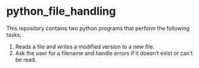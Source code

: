 # python_file_handling
This repository contains two python programs that perform the following tasks;
1.  Reads a file and writes a modified version to a new file.
2.  Ask the user for a filename and handle errors if it doesn’t exist or can’t be read.
